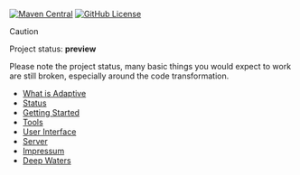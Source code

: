 [![Maven Central](https://img.shields.io/maven-central/v/hu.simplexion.adaptive/adaptive-core)](https://mvnrepository.com/artifact/hu.simplexion.adaptive/adaptive-core)
[![GitHub License](https://img.shields.io/badge/license-Apache%20License%202.0-blue.svg?style=flat)](http://www.apache.org/licenses/LICENSE-2.0)

> [!CAUTION]
>
> Project status: **preview**
>
> Please note the project status, many basic things you would expect to work are still
> broken, especially around the code transformation.
>

* [What is Adaptive](./doc/what-is-adaptive.md)
* [Status](./doc/status.md)
* [Getting Started](./doc/getting-started.md)
* [Tools](./doc/tools.md)
* [User Interface](./doc/ui/README.md)
* [Server](./doc/server/README.md)
* [Impressum](./doc/impressum.md)
* [Deep Waters](./doc/internals)